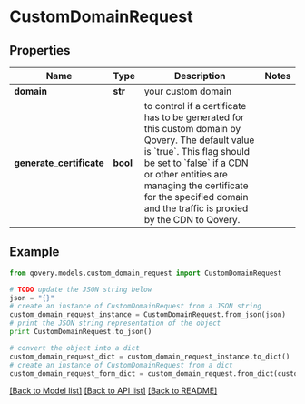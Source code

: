 # CustomDomainRequest


## Properties
Name | Type | Description | Notes
------------ | ------------- | ------------- | -------------
**domain** | **str** | your custom domain | 
**generate_certificate** | **bool** | to control if a certificate has to be generated for this custom domain by Qovery. The default value is &#x60;true&#x60;. This flag should be set to &#x60;false&#x60; if a CDN or other entities are managing the certificate for the specified domain and the traffic is proxied by the CDN to Qovery. | 

## Example

```python
from qovery.models.custom_domain_request import CustomDomainRequest

# TODO update the JSON string below
json = "{}"
# create an instance of CustomDomainRequest from a JSON string
custom_domain_request_instance = CustomDomainRequest.from_json(json)
# print the JSON string representation of the object
print CustomDomainRequest.to_json()

# convert the object into a dict
custom_domain_request_dict = custom_domain_request_instance.to_dict()
# create an instance of CustomDomainRequest from a dict
custom_domain_request_form_dict = custom_domain_request.from_dict(custom_domain_request_dict)
```
[[Back to Model list]](../README.md#documentation-for-models) [[Back to API list]](../README.md#documentation-for-api-endpoints) [[Back to README]](../README.md)


